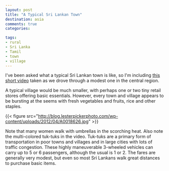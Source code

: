 ```yaml
---
layout: post
title: "A Typical Sri Lankan Town"
destination: asia
comments: true
categories:

tags:
- rural
- Sri Lanka
- Tamil
- town
- village
---
```

I've been asked what a typical Sri Lankan town is like, so I'm including <a href="http://youtu.be/8TED1BbGqZU">this short video</a> taken as we drove through a modest one in the central region.

A typical village would be much smaller, with perhaps one or two tiny retail stores offering basic essentials. However, every town and village appears to be bursting at the seems with fresh vegetables and fruits, rice and other staples.

{{< figure src="http://blog.lesterpickerphoto.com/wp-content/uploads/2012/04/A0018626.jpg" >}}

Note that many women walk with umbrellas in the scorching heat. Also note the multi-colored tuk-tuks in the video. Tuk-tuks are a primary form of transportation in poor towns and villages and in large cities with lots of traffic congestion. These highly maneuverable 3-wheeled vehicles can carry up to 5 or 6 passengers, although the usual is 1 or 2. The fares are generally very modest, but even so most Sri Lankans walk great distances to purchase basic items.